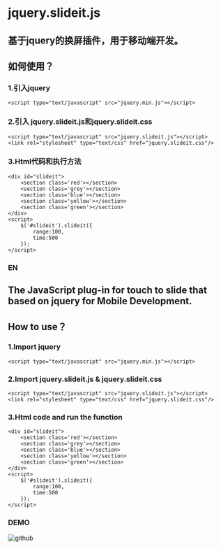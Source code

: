 jquery.slideit.js
======

基于jquery的换屏插件，用于移动端开发。
------

如何使用？
-------------------------------------------------
### 1.引入jquery
	<script type="text/javascript" src="jquery.min.js"></script>

### 2.引入 jquery.slideit.js和jquery.slideit.css
	<script type="text/javascript" src="jquery.slideit.js"></script>
	<link rel="stylesheet" type="text/css" href="jquery.slideit.css"/>
	
### 3.Html代码和执行方法
	<div id="slideit">
        <section class='red'></section>
        <section class='grey'></section>
        <section class='blue'></section>
        <section class='yellow'></section>
        <section class='green'></section>
    </div>
	<script>
		$('#slideit').slideit({
	        range:100,
	        time:500
	    });
	</script>


### EN

The JavaScript plug-in for touch to slide that based on jquery for Mobile Development.
------

How to use？
-------------------------------------------------
### 1.Import jquery
	<script type="text/javascript" src="jquery.min.js"></script>
	
### 2.Import jquery.slideit.js & jquery.slideit.css
	<script type="text/javascript" src="jquery.slideit.js"></script>
	<link rel="stylesheet" type="text/css" href="jquery.slideit.css"/>
	
### 3.Html code and run the function
	<div id="slideit">
        <section class='red'></section>
        <section class='grey'></section>
        <section class='blue'></section>
        <section class='yellow'></section>
        <section class='green'></section>
    </div>
	<script>
		$('#slideit').slideit({
	        range:100,
	        time:500
	    });
	</script>

### DEMO  
![github](http://www.lc-qx.com/jstoo/easyslide/demo1.png "github") 